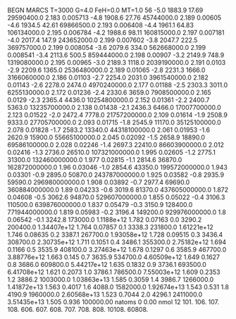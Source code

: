 BEGN
MARCS T=3000 G=4.0 FeH=0.0 MT=1.0
                  56
-5.0 1883.9 17.69 29590400.0 2.183 0.005713 
-4.8 1908.6 27.76 45744000.0 2.189 0.00605 
-4.6 1934.5 42.61 69866500.0 2.193 0.006408 
-4.4 1961.1 64.83 106134000.0 2.195 0.006784 
-4.2 1988.6 98.11 160815000.0 2.197 0.007181 
-4.0 2017.4 147.9 243652000.0 2.199 0.007602 
-3.8 2047.7 222.5 369757000.0 2.199 0.008054 
-3.6 2079.6 334.0 562668000.0 2.199 0.008541 
-3.4 2113.6 500.5 859444000.0 2.198 0.00907 
-3.2 2149.9 748.9 1319080000.0 2.195 0.00965 
-3.0 2189.3 1118.0 2039190000.0 2.191 0.0103 
-2.9 2209.6 1365.0 2536480000.0 2.189 0.01065 
-2.8 2231.3 1666.0 3166060000.0 2.186 0.01103 
-2.7 2254.0 2031.0 3961540000.0 2.182 0.01143 
-2.6 2278.0 2474.0 4970240000.0 2.177 0.01188 
-2.5 2303.3 3011.0 6255130000.0 2.172 0.01236 
-2.4 2330.6 3659.0 7908500000.0 2.165 0.0129 
-2.3 2365.4 4436.0 10254800000.0 2.152 0.01361 
-2.2 2400.7 5363.0 13235700000.0 2.138 0.01438 
-2.1 2436.3 6466.0 17007700000.0 2.123 0.01522 
-2.0 2472.4 7778.0 21757200000.0 2.109 0.01614 
-1.9 2508.9 9333.0 27705700000.0 2.093 0.01715 
-1.8 2545.9 11170.0 35125100000.0 2.078 0.01828 
-1.7 2583.2 13340.0 44318100000.0 2.061 0.01953 
-1.6 2620.9 15900.0 55665100000.0 2.045 0.02092 
-1.5 2658.9 18890.0 69586100000.0 2.028 0.02246 
-1.4 2697.3 22410.0 86603900000.0 2.012 0.02416 
-1.3 2736.0 26510.0 107321000000.0 1.995 0.02605 
-1.2 2775.1 31300.0 132460000000.0 1.977 0.02815 
-1.1 2814.6 36870.0 162872000000.0 1.96 0.03046 
-1.0 2854.6 43350.0 199572000000.0 1.943 0.03301 
-0.9 2895.0 50870.0 243787000000.0 1.925 0.03582 
-0.8 2935.9 59590.0 296980000000.0 1.908 0.03892 
-0.7 2977.4 69690.0 360884000000.0 1.89 0.04233 
-0.6 3019.6 81370.0 437605000000.0 1.872 0.04608 
-0.5 3062.6 94870.0 529607000000.0 1.855 0.05022 
-0.4 3106.3 110500.0 639876000000.0 1.837 0.05479 
-0.3 3150.9 128400.0 771944000000.0 1.819 0.05983 
-0.2 3196.4 149200.0 929976000000.0 1.8 0.06542 
-0.1 3242.8 173000.0 1.1188e+12 1.782 0.07163 
0.0 3290.2 200400.0 1.34407e+12 1.764 0.07857 
0.1 3338.3 231800.0 1.61221e+12 1.746 0.08635 
0.2 3387.1 267700.0 1.93058e+12 1.728 0.09515 
0.3 3436.4 308700.0 2.30735e+12 1.711 0.1051 
0.4 3486.1 355300.0 2.75182e+12 1.694 0.1166 
0.5 3535.9 408100.0 3.27463e+12 1.678 0.1297 
0.6 3585.9 467700.0 3.88776e+12 1.663 0.145 
0.7 3635.9 534700.0 4.60509e+12 1.649 0.1627 
0.8 3686.0 609800.0 5.44217e+12 1.635 0.1832 
0.9 3736.1 693500.0 6.41708e+12 1.621 0.2073 
1.0 3786.1 786500.0 7.55003e+12 1.609 0.2353 
1.2 3886.2 1003000.0 1.03863e+13 1.585 0.3059 
1.4 3986.7 1266000.0 1.41872e+13 1.563 0.4017 
1.6 4088.0 1582000.0 1.92674e+13 1.543 0.531 
1.8 4190.9 1960000.0 2.60568e+13 1.523 0.7044 
2.0 4296.1 2411000.0 3.51435e+13 1.505 0.936 
100000.00
natoms              0      0.00
nmol          12
          101.         106.       107.      108.         606.        607.        608.
          707.         708.       808.    10108.       60808.
